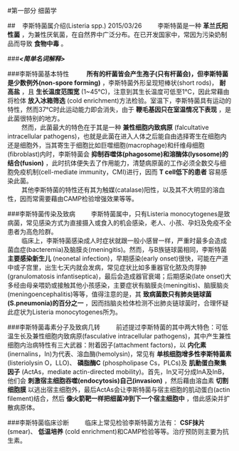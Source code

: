 #第一部分 细菌学

##&nbsp;&nbsp;&nbsp;&nbsp;李斯特菌属介绍(Listeria spp.) 2015/03/26
&nbsp;&nbsp;&nbsp;&nbsp;&nbsp;&nbsp;&nbsp;&nbsp;李斯特菌是一种 __革兰氏阳性菌__ ，为兼性厌氧菌，在自然界中广泛分布。在已开发国家中，常因为污染奶制品而导致 __食物中毒__ 。

###___<简单名词解释>___

###李斯特菌基本特性
&nbsp;&nbsp;&nbsp;&nbsp;&nbsp;&nbsp;&nbsp;&nbsp; __所有的杆菌皆会产生孢子(只有杆菌会)，但李斯特菌是少数例外(non-spore forming)__ ，李斯特菌外形呈现短棒状(short rods)， __耐高盐__ ，且 __生长温度范围宽__ (1~45℃)，注意到其生长温度可低至1℃，因此常藉由将检体 __放入冰箱筛选__ (cold enrichment)方法检验。室温下，李斯特菌具有运动的特性，然而37℃时此运动能力即会消失，由于 __鞭毛基因只在室温情况下表现__ ，是此菌很特别的地方。   
&nbsp;&nbsp;&nbsp;&nbsp;&nbsp;&nbsp;&nbsp;&nbsp;然而，此菌最大的特色在于其是一种 __兼性细胞内致病原__ (falcultative intracellular pathogens)，也就是此菌在进入人体之后能自由选择寄生在细胞内还是细胞外，当其寄生于细胞比如巨噬细胞(macrophage)和纤维母细胞(fibroblast)内时，李斯特菌会 __抑制吞噬体(phagosome)和溶酶体(lysosome)的结合(fusion)__ ，此时抗体便失去了作用能力，清楚病原菌的工作必须全数交与细胞免疫机制(cell-mediate immunity，CMI)进行，因而 __T cell低下的患者__ 容易感染此菌。   
&nbsp;&nbsp;&nbsp;&nbsp;&nbsp;&nbsp;&nbsp;&nbsp;其他李斯特菌的特性还有其为触媒(catalase)阳性，以及其不大明显的溶血性，因而常需要藉由CAMP检验增强效果等等。

###李斯特菌传染及致病
&nbsp;&nbsp;&nbsp;&nbsp;&nbsp;&nbsp;&nbsp;&nbsp;李斯特菌属中，只有Listeria monocytogenes是致病菌，常见感染方式为直接摄入或食入的机会感染，老人、小孩、孕妇及免疫不全患者为高危险群。   
&nbsp;&nbsp;&nbsp;&nbsp;&nbsp;&nbsp;&nbsp;&nbsp;临床上，李斯特菌感染成人时症状就跟一般小感冒一样，严重时最多会造成菌血症(bacteremia)及脑膜炎(meningitis)。然而，与B族链球菌相同，李斯特菌 __主要感染新生儿__ (neonetal infection)，早期感染(early onset)很快，可能在产道中或子宫里，出生七天内就会发病，常见症状比如多重器官化脓及肉芽肿(granulomatosis infantiseptica)，最后会造成器官衰竭；后期感染(late onset)大多经由母亲喂奶或接触其他小孩感染，主要症状有脑膜炎(meningitis)、脑膜脑炎(meningoencephalitis)等等，值得注意的是，其 __致病菌数只有肺炎链球菌(S.pneumonia)的百分之一__ ，因而挡脑炎检体检测不出肺炎链球菌时，合理怀疑此症状为Listeria monocytogenes所为。

###李斯特菌毒素分子及致病几转
&nbsp;&nbsp;&nbsp;&nbsp;&nbsp;&nbsp;&nbsp;&nbsp;前述提过李斯特菌的其中两大特色：可低温生长及兼性细胞内致病原(fasculative intracellular pathogens)，其中产生兼性细胞内治病特性有三大武器：附着因子(attachment factors)，以 __内化素__ (inernalins，In)为代表、溶血酶(hemolysin)，常见有 __单核细胞增多性李斯特菌素__ (listeriolysin O，LLO)、 __磷脂酶C__ (phospholipase Cs，PLCs)及 __肌動蛋白聚集因子__ (ActAs，mediate actin-directed mobility)。首先，In又可分成InA及InB，他们会 __刺激宿主细胞吞噬(endocytosis)自己(invasion)__ ，然后藉由溶血素 __切割细胞膜__ 以逃出宿主细胞外，最后ActAs会让李斯特菌与宿主细胞的肌动蛋白(actin filement)结合，然后 __像火箭靶一样把细菌冲到下一个宿主细胞中__ ，借此感染并扩散病原体。

###李斯特菌临床诊断
&nbsp;&nbsp;&nbsp;&nbsp;&nbsp;&nbsp;&nbsp;&nbsp;临床上常见检验李斯特菌方法有： __CSF抹片__ (smear)、 __低温培养__ (cold enrichment)和CAMP检验等等。治疗预防则主要为抗生素。
